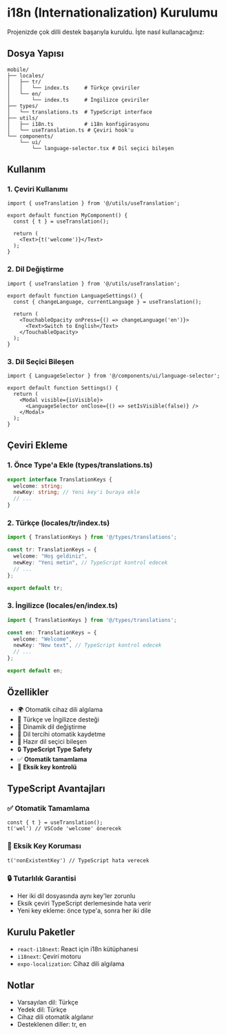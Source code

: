 # i18n (Internationalization) Kurulumu

Projenizde çok dilli destek başarıyla kuruldu. İşte nasıl kullanacağınız:

## Dosya Yapısı

```
mobile/
├── locales/
│   ├── tr/
│   │   └── index.ts     # Türkçe çeviriler
│   └── en/
│       └── index.ts     # İngilizce çeviriler
├── types/
│   └── translations.ts  # TypeScript interface
├── utils/
│   ├── i18n.ts          # i18n konfigürasyonu
│   └── useTranslation.ts # Çeviri hook'u
└── components/
    └── ui/
        └── language-selector.tsx # Dil seçici bileşen
```

## Kullanım

### 1. Çeviri Kullanımı
```tsx
import { useTranslation } from '@/utils/useTranslation';

export default function MyComponent() {
  const { t } = useTranslation();
  
  return (
    <Text>{t('welcome')}</Text>
  );
}
```

### 2. Dil Değiştirme
```tsx
import { useTranslation } from '@/utils/useTranslation';

export default function LanguageSettings() {
  const { changeLanguage, currentLanguage } = useTranslation();
  
  return (
    <TouchableOpacity onPress={() => changeLanguage('en')}>
      <Text>Switch to English</Text>
    </TouchableOpacity>
  );
}
```

### 3. Dil Seçici Bileşen
```tsx
import { LanguageSelector } from '@/components/ui/language-selector';

export default function Settings() {
  return (
    <Modal visible={isVisible}>
      <LanguageSelector onClose={() => setIsVisible(false)} />
    </Modal>
  );
}
```

## Çeviri Ekleme

### 1. Önce Type'a Ekle (types/translations.ts)
```ts
export interface TranslationKeys {
  welcome: string;
  newKey: string; // Yeni key'i buraya ekle
  // ...
}
```

### 2. Türkçe (locales/tr/index.ts)
```ts
import { TranslationKeys } from '@/types/translations';

const tr: TranslationKeys = {
  welcome: "Hoş geldiniz",
  newKey: "Yeni metin", // TypeScript kontrol edecek
  // ...
};

export default tr;
```

### 3. İngilizce (locales/en/index.ts)
```ts
import { TranslationKeys } from '@/types/translations';

const en: TranslationKeys = {
  welcome: "Welcome",
  newKey: "New text", // TypeScript kontrol edecek
  // ...
};

export default en;
```

## Özellikler

- 🌍 Otomatik cihaz dili algılama
- 📱 Türkçe ve İngilizce desteği
- 🔄 Dinamik dil değiştirme
- 💾 Dil tercihi otomatik kaydetme
- 🎨 Hazır dil seçici bileşen
- 🔒 **TypeScript Type Safety**
- ✅ **Otomatik tamamlama**
- 🚫 **Eksik key kontrolü**

## TypeScript Avantajları

### ✅ Otomatik Tamamlama
```tsx
const { t } = useTranslation();
t('wel') // VSCode 'welcome' önerecek
```

### 🚫 Eksik Key Koruması
```tsx
t('nonExistentKey') // TypeScript hata verecek
```

### 🔒 Tutarlılık Garantisi
- Her iki dil dosyasında aynı key'ler zorunlu
- Eksik çeviri TypeScript derlemesinde hata verir
- Yeni key ekleme: önce type'a, sonra her iki dile

## Kurulu Paketler

- `react-i18next`: React için i18n kütüphanesi
- `i18next`: Çeviri motoru
- `expo-localization`: Cihaz dili algılama

## Notlar

- Varsayılan dil: Türkçe
- Yedek dil: Türkçe
- Cihaz dili otomatik algılanır
- Desteklenen diller: tr, en 